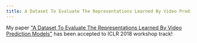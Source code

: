 ```yaml
---
title: A Dataset To Evaluate The Representations Learned By Video Prediction Models (ICLR 2018 Workshop)
---
```

My paper ["A Dataset To Evaluate The Representations Learned By Video Prediction Models"](https://arxiv.org/abs/1802.08936) has been accepted to ICLR 2018 workshop track!